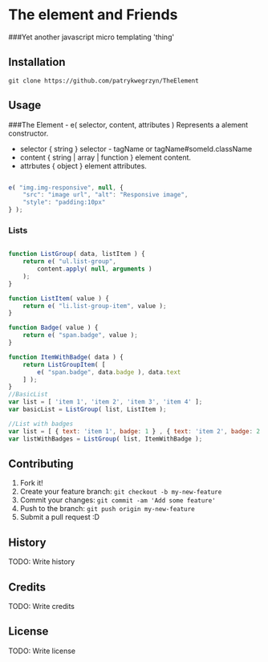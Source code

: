 # The element and Friends

###Yet another javascript micro templating 'thing'

## Installation
```
git clone https://github.com/patrykwegrzyn/TheElement
```

## Usage
###The Element - e( selector, content, attributes )
Represents a alement constructor.
- selector { string } selector - tagName or tagName#someId.className
- content { string | array | function } element content.
- attrbutes { object } element attributes.
 
```javascript

e( "img.img-responsive", null, {
    "src": "image url", "alt": "Responsive image",
    "style": "padding:10px"
} );

```


### Lists
```javascript

function ListGroup( data, listItem ) {
    return e( "ul.list-group",
        content.apply( null, arguments )
    );
}

function ListItem( value ) {
    return e( "li.list-group-item", value );
}

function Badge( value ) {
    return e( "span.badge", value );
}

function ItemWithBadge( data ) {
    return ListGroupItem( [
        e( "span.badge", data.badge ), data.text
    ] );
}
//BasicList
var list = [ 'item 1', 'item 2', 'item 3', 'item 4' ];
var basicList = ListGroup( list, ListItem );

//List with badges
var list = [ { text: 'item 1', badge: 1 } , { text: 'item 2', badge: 2 } ];
var listWithBadges = ListGroup( list, ItemWithBadge );
```

## Contributing

1. Fork it!
2. Create your feature branch: `git checkout -b my-new-feature`
3. Commit your changes: `git commit -am 'Add some feature'`
4. Push to the branch: `git push origin my-new-feature`
5. Submit a pull request :D

## History

TODO: Write history

## Credits

TODO: Write credits

## License

TODO: Write license
